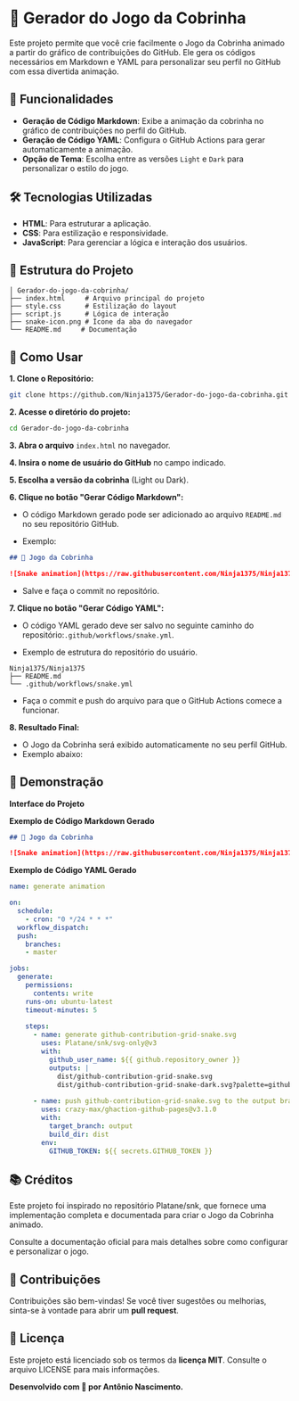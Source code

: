 # 🐍 Gerador do Jogo da Cobrinha

Este projeto permite que você crie facilmente o Jogo da Cobrinha animado a partir do gráfico de contribuições do GitHub. Ele gera os códigos necessários em Markdown e YAML para personalizar seu perfil no GitHub com essa divertida animação.

## 🚀 Funcionalidades

- **Geração de Código Markdown**: Exibe a animação da cobrinha no gráfico de contribuições no perfil do GitHub.
- **Geração de Código YAML**: Configura o GitHub Actions para gerar automaticamente a animação.
- **Opção de Tema**: Escolha entre as versões `Light` e `Dark` para personalizar o estilo do jogo.

## 🛠️ Tecnologias Utilizadas

- **HTML**: Para estruturar a aplicação.
- **CSS**: Para estilização e responsividade.
- **JavaScript**: Para gerenciar a lógica e interação dos usuários.

## 📂 Estrutura do Projeto

```plaintext
│ Gerador-do-jogo-da-cobrinha/
├── index.html     # Arquivo principal do projeto
├── style.css      # Estilização do layout
├── script.js      # Lógica de interação
├── snake-icon.png # Ícone da aba do navegador
└── README.md     # Documentação
```
## 📖 Como Usar

**1. Clone o Repositório:**

   ```bash
   git clone https://github.com/Ninja1375/Gerador-do-jogo-da-cobrinha.git
   ```

**2. Acesse o diretório do projeto:**

```bash
cd Gerador-do-jogo-da-cobrinha
```

**3. Abra o arquivo** `index.html` no navegador.

**4. Insira o nome de usuário do GitHub** no campo indicado.

**5. Escolha a versão da cobrinha** (Light ou Dark).

**6. Clique no botão "Gerar Código Markdown":**

- O código Markdown gerado pode ser adicionado ao arquivo `README.md` no seu repositório GitHub.

- Exemplo:

```markdown
## 🐍 Jogo da Cobrinha

![Snake animation](https://raw.githubusercontent.com/Ninja1375/Ninja1375/output/github-contribution-grid-snake.svg)
```

- Salve e faça o commit no repositório.

**7. Clique no botão "Gerar Código YAML":**

- O código YAML gerado deve ser salvo no seguinte caminho do repositório:`.github/workflows/snake.yml`.

- Exemplo de estrutura do repositório do usuário.

```plaintext
Ninja1375/Ninja1375 
├── README.md
└── .github/workflows/snake.yml 
```

- Faça o commit e push do arquivo para que o GitHub Actions comece a funcionar.

**8. Resultado Final:**

- O Jogo da Cobrinha será exibido automaticamente no seu perfil GitHub.
- Exemplo abaixo:

## 🌟 Demonstração

**Interface do Projeto**

<!-- Adicione uma imagem da interface aqui -->

**Exemplo de Código Markdown Gerado**

```markdown
## 🐍 Jogo da Cobrinha

![Snake animation](https://raw.githubusercontent.com/Ninja1375/Ninja1375/output/github-contribution-grid-snake.svg)
```

**Exemplo de Código YAML Gerado**

```yaml
name: generate animation

on:
  schedule:
    - cron: "0 */24 * * *"
  workflow_dispatch:
  push:
    branches:
    - master

jobs:
  generate:
    permissions: 
      contents: write
    runs-on: ubuntu-latest
    timeout-minutes: 5
    
    steps:
      - name: generate github-contribution-grid-snake.svg
        uses: Platane/snk/svg-only@v3
        with:
          github_user_name: ${{ github.repository_owner }}
          outputs: |
            dist/github-contribution-grid-snake.svg
            dist/github-contribution-grid-snake-dark.svg?palette=github-dark
          
      - name: push github-contribution-grid-snake.svg to the output branch
        uses: crazy-max/ghaction-github-pages@v3.1.0
        with:
          target_branch: output
          build_dir: dist
        env:
          GITHUB_TOKEN: ${{ secrets.GITHUB_TOKEN }}

```

## 📚 Créditos

Este projeto foi inspirado no repositório Platane/snk, que fornece uma implementação completa e documentada para criar o Jogo da Cobrinha animado.

Consulte a documentação oficial para mais detalhes sobre como configurar e personalizar o jogo.

## 🤝 Contribuições

Contribuições são bem-vindas! Se você tiver sugestões ou melhorias, sinta-se à vontade para abrir um **pull request**.

## 📜 Licença

Este projeto está licenciado sob os termos da **licença MIT**. Consulte o arquivo LICENSE para mais informações.

**Desenvolvido com 🤍 por Antônio Nascimento.**
